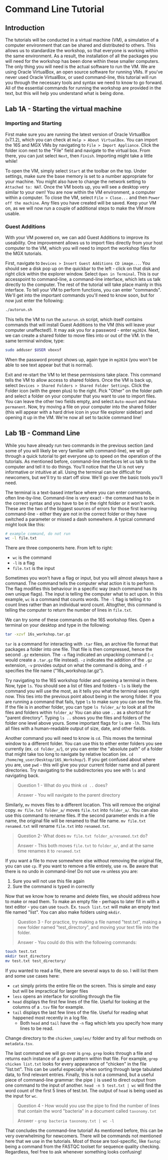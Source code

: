 # Command Line Tutorial
## Introduction 
The tutorials will be conducted in a virtual machine (VM), a simulation of a computer environment that can be shared and distributed to others. This allows us to standardize the workshop, so that everyone is working within the same environment. As a result, the installation of all the packages you will need for the workshop has been done within these smaller computers. The only thing you will need is the actual software to run the VM. 
We are using Oracle VirtualBox, an open source software for running VMs. If you've never used Oracle VirtualBox, or used command-line, this tutorial will run you through the necessary tools and syntax we need to know to go forward. All of the essential commands for running the workshop are provided in the text, but this will help you understand what is being done. 

## Lab 1A - Starting the virtual machine
### Importing and Starting
First make sure you are running the latest version of Oracle VirtualBox (v7.1.2), which you can check at `Help > About VirtualBox`. You can import the 16S and MGX VMs by navigating to `File > Import Appliance`. Click the folder icon next to the "File" field and navigate to the virtual box. From there, you can just select `Next`, then `Finish`.  Importing might take a little while!

To open the VM, simply select `Start` at the toolbar on the top. Under settings, make sure the base memory is set to a number appropriate for your machine. You might also have to change the network setting to `Attached to: NAT`. Once the VM boots up, you will see a desktop very similar to your own! You are now within the VM environment, a computer within a computer. To close the VM, select `File > Close...` and then `Power off the machine`. Any files you have created will be saved. Keep your VM on, as we will now run a couple of additional steps to make the VM more usable. 

### Guest Additions
With your VM powered on, we can add Guest Additions to improve its useability. One improvement allows us to import files directly from your host computer to the VM, which you will need to import the workshop files for the MGX tutorials. 

First, navigate to `Devices > Insert Guest Additions CD image...`. You should see a disk pop up on the quickbar to the left - click on that disk and right click within the explorer window. Select `Open in Terminal`. This is our accesspoint to command-line, a command-line interface, which lets us talk directly to the computer. The rest of the tutorial will take place mainly in this interface. To tell your VM to perform functions, you can enter "commands". We'll get into the important commands you'll need to know soon, but for now just enter the following:

```bash
./autorun.sh
```

This tells the VM to run the `autorun.sh` script, which itself contains commands that will install Guest Additions to the VM (this will leave your computer unaffected!). It may ask you for a password - enter `mg2024`. Next, we can create a shared folder to move files into or out of the VM. In the same terminal window, type:

```bash
sudo adduser $USER vboxsf
```

When the password prompt shows up, again type in `mg2024` (you won't be able to see text appear but that is normal). 

Exit and re-start the VM to let these permissions take place. This command tells the VM to allow access to shared folders. Once the VM is back up, select `Devices > Shared Folders > Shared Folder Settings`. Click the Folder icon (with the green plus) to the right. Pick "Other" on the folder path and select a folder on your computer that you want to use to import files. You can leave the other two fields empty, and select `Auto-mount` and `Make permanent`. Now, try moving a file on your computer into the shared folder (this will appear with a hard drive icon in your file explorer sidebar) and opening it up in the VM. We're now all set to tackle command line!

## Lab 1B - Command Line
While you have already run two commands in the previous section (and some of you will likely be very familiar with command-line), we will go through a quick tutorial to get everyone up to speed on the operation of the tutorials. As mentioned before, command-line interfaces let us talk to the computer and tell it to do things. You'll notice that the UI is not very informative or intuitive at all. Using the terminal can be difficult for newcomers, but we'll try to start off slow. We'll go over the basic tools you'll need. 

The terminal is a text-based interface where you can enter commands, often line-by-line. Command-line is very exact - the command has to be in the correct syntax and you have to be in the right folder or it won't work. These are the two of the biggest sources of errors for those first learning command-line - either they are not in the correct folder or they have switched a parameter or missed a dash somewhere. A typical command might look like this:
```bash
# example command, do not run
wc -l file.txt
```

There are three components here. From left to right:
- `wc` is the command
- `-l` is a flag
- `file.txt` is the input

Sometimes you won't have a flag or input, but you will almost always have a command. The command tells the computer what action it is to perform. The flag modifies this behaviour in a specific way (each command has its own unique flags). The input is telling the computer what to act upon. In this example, `wc` is a command that counts words. The `-l` flag is telling it to count lines rather than an individual word count. Altogther, this command is telling the computer to return the number of lines in `file.txt`. 

We can try some of these commands on the 16S workshop files. Open a terminal on your desktop and type in the following:
```bash
tar -xzvf 16s_workshop.tar.gz 
```
`tar` is a command for interacting with `.tar` files, an archive file format that packages a folder into one file. That file is then compressed, hence the second `.gz` extension. The `-x` flag indicated an unpacking command (`-c` would create a `.tar.gz` file instead). `-z` indicates the addition of the `.gz` extension, `-v` provides output on what the command is doing, and `-f` specifies the file name ("16s_workshop.tar.gz"). 

Try navigating to the 16S workshop folder and opening a terminal in there. Now, type `ls`. You should see a list of files and folders - `ls` is likely the command you will use the most, as it tells you what the terminal sees right now. This ties into the previous point about being in the wrong folder. If you are running a command that fails, type `ls` to make sure you can see the file. If the file is in another folder, you can type `ls folder_a/` to look at all the files and folders within `folder_a/` You can also use `..` as a shortcut for "parent directory". Typing `ls ..` shows you the files and folders of the folder one level above yours. Some important flags for `ls` are `-lh`. This lists all files with a human-readable output of size, date, and other fields. 

Another command you will need to know is `cd`. This moves the terminal window to a different folder. You can use this to either enter folders you see currently (ex. `cd folder_a/`), or you can enter the "absolute path" of a folder that might take too long to navigate by relative location (ex. `cd /home/mg_user/Desktop/16S_Workshop/`). If you get confused about where you are, use `pwd` - this will give you your current folder name and all parent directories. Try navigating to the subdirectories you see with `ls` and navigating back. 

> Question 1 - What do you think `cd ..` does?
> 
> Answer - You will navigate to the parent directory

Similarly, `mv` moves files to a different location. This will remove the original copy. `mv file.txt folder_a/` moves `file.txt` into `folder_a/`. You can also use this command to rename files. If the second parameter ends in a file name, the original file will be renamed to that file name. `mv file.txt renamed.txt` will rename `file.txt` into `renamed.txt`. 

> Question 2- What does `mv file.txt folder_a/renamed.txt` do?
> 
> Answer - This both moves `file.txt` to `folder_a/`, and at the same time renames it to `renamed.txt`

If you want a file to move somewhere else without removing the original file, you can use `cp`. If you want to remove a file entirely, use `rm`. Be aware that there is no undo in command-line! Do not use `rm` unless you are:
1. Sure you will not use this file again
2. Sure the command is typed in correctly

Now that we know how to rename and delete files, we should address how to make or read them. To make an empty file - perhaps to later fill in with a text editor - you can use `touch`. Ex. `touch list.txt` will make an empty text file named "list". You can also make folders using `mkdir`.

> Question 3 - For practice, try making a file named "test.txt", making a new folder named "test_directory", and moving your text file into the folder. 
>
> Answer - You could do this with the following commands:
```bash
touch test.txt
mkdir test_directory
mv test.txt test_directory/
```

If you wanted to read a file, there are several ways to do so. I will list them and some use cases here:
- `cat` simply prints the entire file on the screen. This is simple and easy but will be impractical for larger files
- `less` opens an interface for scrolling through the file
- `head` displays the first few lines of the file. Useful for looking at the columns of a `.tsv` file for example.
- `tail` displays the last few lines of the file. Useful for reading what happened most recently in a log file. 
	- Both `head` and `tail` have the `-n` flag which lets you specify how many lines to be read. 

Change directory to the `chicken_samples/` folder and try all four methods on `metadata.tsv`. 

The last command we will go over is `grep`. `grep` looks through a file and returns each instance of a given pattern within that file. For example, `grep chicken list.txt` looks for every appearance of "chicken" in the file "list.txt". This can be useful especially when sorting through large tabulated data, to find relevant entries. Finally, this is not a command, but a useful piece of command-line grammar: the pipe `|` is used to direct output from one command to the input of another. `head -n 5 test.txt | wc` will find the word count of the first 5 lines of test.txt. The output of `head` is being used as the input for `wc`. 

> Question 4 - How would you use the pipe to find the number of lines that contain the word "bacteria" in a document called `taxonomy.txt`
> 
> Answer - `grep bacteria taxonomy.txt | wc -l`

That concludes the command-line tutorial! As mentioned before, this can be very overwhelming for newcomers. There will be commands not mentioned here that we use in the tutorials. Most of those are tool-specific, like `fastqc` being a command from the FASTQC toolset for sequence quality checking. Regardless, feel free to ask whenever something looks confusing!
